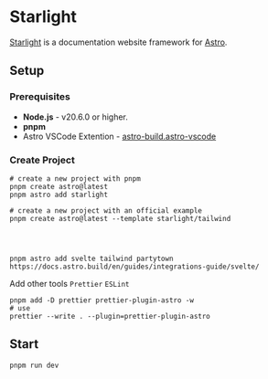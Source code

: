 # Starlight

[Starlight](https://starlight.astro.build/) is a documentation website framework for [Astro](https://astro.build/).

## Setup

### Prerequisites  

- **Node.js** - v20.6.0 or higher.
- **pnpm** 
- Astro VSCode Extention - 	[astro-build.astro-vscode](https://marketplace.visualstudio.com/items?itemName=astro-build.astro-vscode)

### Create Project

```shell
# create a new project with pnpm
pnpm create astro@latest
pnpm astro add starlight

# create a new project with an official example
pnpm create astro@latest --template starlight/tailwind

 


pnpm astro add svelte tailwind partytown
https://docs.astro.build/en/guides/integrations-guide/svelte/
```

Add other tools `Prettier` `ESLint `
```shell
pnpm add -D prettier prettier-plugin-astro -w
# use
prettier --write . --plugin=prettier-plugin-astro
```
## Start

```shell
pnpm run dev
```
